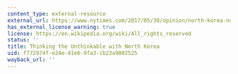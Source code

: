 ```yaml
---
content_type: external-resource
external_url: https://www.nytimes.com/2017/05/30/opinion/north-korea-nuclear-crisis-donald-trump.html
has_external_license_warning: true
license: https://en.wikipedia.org/wiki/All_rights_reserved
status: ''
title: Thinking the Unthinkable with North Korea
uid: f772974f-e24e-41e6-9fa3-cb23a9002525
wayback_url: ''
---
```

